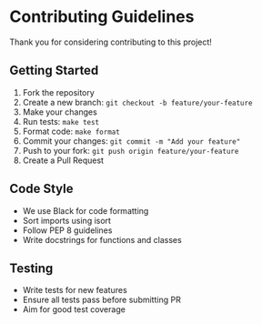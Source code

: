 # Contributing Guidelines

Thank you for considering contributing to this project!

## Getting Started

1. Fork the repository
2. Create a new branch: `git checkout -b feature/your-feature`
3. Make your changes
4. Run tests: `make test`
5. Format code: `make format`
6. Commit your changes: `git commit -m "Add your feature"`
7. Push to your fork: `git push origin feature/your-feature`
8. Create a Pull Request

## Code Style

- We use Black for code formatting
- Sort imports using isort
- Follow PEP 8 guidelines
- Write docstrings for functions and classes

## Testing

- Write tests for new features
- Ensure all tests pass before submitting PR
- Aim for good test coverage
